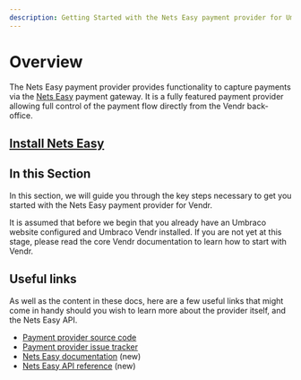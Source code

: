 ```yaml
---
description: Getting Started with the Nets Easy payment provider for Umbraco Vendr.
---
```


# Overview

The Nets Easy payment provider provides functionality to capture payments via the [Nets Easy](https://developers.nets.eu/nets-easy/en-EU/docs/) payment gateway. It is a fully featured payment provider allowing full control of the payment flow directly from the Vendr back-office.

## [Install Nets Easy](../install-payment-providers.md)

## In this Section

In this section, we will guide you through the key steps necessary to get you started with the Nets Easy payment provider for Vendr.

It is assumed that before we begin that you already have an Umbraco website configured and Umbraco Vendr installed. If you are not yet at this stage, please read the core Vendr documentation to learn how to start with Vendr.

## Useful links

As well as the content in these docs, here are a few useful links that might come in handy should you wish to learn more about the provider itself, and the Nets Easy API.

* [Payment provider source code](https://github.com/vendrcontrib/vendr-payment-provider-nets)
* [Payment provider issue tracker](https://github.com/vendrcontrib/vendr-payment-provider-nets/issues)
* [Nets Easy documentation](https://developers.nets.eu/nets-easy/en-EU/docs/) (new)
* [Nets Easy API reference](https://developers.nets.eu/nets-easy/en-EU/api/) (new)
